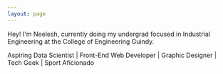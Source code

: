 ```yaml
---
layout: page
---
```

Hey! I'm Neelesh, currently doing my undergrad focused in Industrial Engineering at the College of Engineering Guindy. 

Aspiring Data Scientist | Front-End Web Developer | Graphic Designer | Tech Geek | Sport Aficionado 


